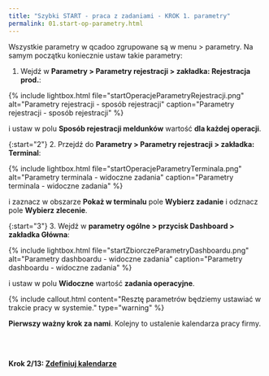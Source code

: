 ```yaml
---
title: "Szybki START - praca z zadaniami - KROK 1. parametry"
permalink: 01.start-op-parametry.html 
---
```



Wszystkie parametry w qcadoo zgrupowane są w menu > parametry. Na samym początku koniecznie ustaw takie parametry:


1. Wejdź w **Parametry > Parametry rejestracji > zakładka: Rejestracja prod.**:

{% include lightbox.html file="startOperacjeParametryRejestracji.png" alt="Parametry rejestracji - sposób rejestracji" caption="Parametry rejestracji - sposób rejestracji" %}

i ustaw w polu **Sposób rejestracji meldunków** wartość **dla każdej operacji**.

{:start="2"}
2. Przejdź do **Parametry > Parametry rejestracji > zakładka: Terminal**:

{% include lightbox.html file="startOperacjeParametryTerminala.png" alt="Parametry terminala - widoczne zadania" caption="Parametry terminala - widoczne zadania" %}

i zaznacz w obszarze **Pokaż w terminalu** pole **Wybierz zadanie** i odznacz pole **Wybierz zlecenie**.

{:start="3"}
3. Wejdź w **parametry ogólne > przycisk Dashboard > zakładka Główna**:

{% include lightbox.html file="startZbiorczeParametryDashboardu.png" alt="Parametry dashboardu - widoczne zadania" caption="Parametry dashboardu - widoczne zadania" %}

i ustaw w polu **Widoczne** wartość **zadania operacyjne**.

{% include callout.html content="Resztę parametrów będziemy ustawiać w trakcie pracy w systemie." type="warning" %}

**Pierwszy ważny krok za nami**. Kolejny to ustalenie kalendarza pracy firmy.

<br/>
<br/>

**Krok 2/13: [Zdefiniuj kalendarze](/02.start-op-kalendarz)**